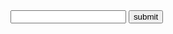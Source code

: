 <!DOCTYPE html>

<head>
 <link rel="stylesheet" type="text/css" href="johnny.css">
</head>

<body>
<script src = "ken.js"></script>
<input class = "special" id ="fan">
<button onclick="welcome()">submit</button>
<p class="actual"id="ideas"></p>

</body>
</html>
